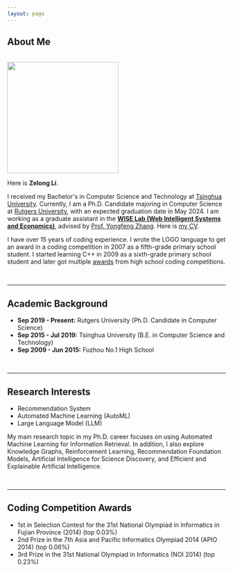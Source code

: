 ```yaml
---
layout: page
---
```


## About Me

<br>

<img src="https://lzl65825.github.io/lizelong_new.jpg" class="floatpic" width="256" height="256">

Here is **Zelong Li**.

I received my Bachelor's in Computer Science and Technology at [Tsinghua University](https://www.cs.tsinghua.edu.cn/). Currently, I am a Ph.D. Candidate majoring in Computer Science at [Rutgers University](https://www.cs.rutgers.edu/), with an expected graduation date in May 2024. I am working as a graduate assistant in the [**WISE Lab (Web Intelligent Systems and Economics)**](https://wise.cs.rutgers.edu/), advised by [Prof. Yongfeng Zhang](http://www.yongfeng.me/). Here is [my CV](https://lzl65825.github.io/file/CV_Zelong_Li.pdf).

I have over 15 years of coding experience. I wrote the LOGO language to get an award in a coding competition in 2007 as a fifth-grade primary school student. I started learning C++ in 2009 as a sixth-grade primary school student and later got multiple [awards](https://lzl65825.github.io/awards/) from high school coding competitions.

<br>

---

## Academic Background

- **Sep 2019 - Present:** Rutgers University (Ph.D. Candidate in Computer Science)
- **Sep 2015 - Jul 2019:** Tsinghua University (B.E. in Computer Science and Technology)
- **Sep 2009 - Jun 2015:** Fuzhou No.1 High School

<br>

---

## Research Interests

- Recommendation System
- Automated Machine Learning (AutoML)
- Large Language Model (LLM)

My main research topic in my Ph.D. career focuses on using  Automated Machine Learning for Information Retrieval. In addition, I also explore Knowledge Graphs, Reinforcement Learning, Recommendation Foundation Models, Artificial Intelligence for Science Discovery, and Efficient and Explainable Artificial Intelligence.

<br>

---

## Coding Competition Awards

- 1st in Selection Contest for the 31st National Olympiad in Informatics in Fujian Province (2014) (top 0.03%)
- 2nd Prize in the 7th Asia and Pacific Informatics Olympiad 2014 (APIO 2014) (top 0.06%)
- 3rd Prize in the 31st National Olympiad in Informatics (NOI 2014) (top 0.23%)
